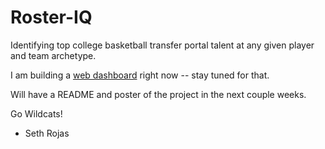 # Roster-IQ

Identifying top college basketball transfer portal talent at any given player and team archetype.

I am building a [web dashboard](https://github.com/sethrojas21/Roster-IQ-Web) right now -- stay tuned for that. 

Will have a README and poster of the project in the next couple weeks.

Go Wildcats!

- Seth Rojas
